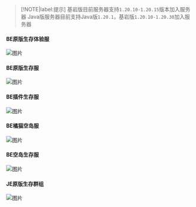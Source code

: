 > [!NOTE|label:提示]
> 基岩版目前服务器支持`1.20.10-1.20.15`版本加入服务器
> Java版服务器目前支持Java版`1.20.1`，基岩版`1.20.10-1.20.30`加入服务器

#### BE原版生存体验服
![图片](https://motdbe.blackbe.work/status_img?host=hmmc.top:19132)
#### BE原版生存服
![图片](https://motdbe.blackbe.work/status_img?host=hmmc.top:19133)
#### BE插件生存服
![图片](https://motdbe.blackbe.work/status_img?host=hmmc.top:22222)
#### BE橘猫空岛服
![图片](https://motdbe.blackbe.work/status_img?host=hmmc.top:19135)
#### BE空岛生存服
![图片](https://motdbe.blackbe.work/status_img?host=hmmc.top:54056)
#### JE原版生存群组
![图片](https://motdbe.blackbe.work/status_img/java?host=hmmc.top:25565)